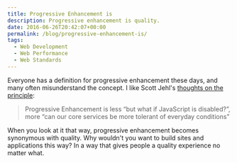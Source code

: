 ```yaml
---
title: Progressive Enhancement is
description: Progressive enhancement is quality.
date: 2016-06-26T20:42:07+00:00
permalink: /blog/progressive-enhancement-is/
tags:
  - Web Development
  - Web Performance
  - Web Standards
---
```


Everyone has a definition for progressive enhancement these days, and many often misunderstand the concept. I like Scott Jehl's [thoughts on the principle](https://twitter.com/scottjehl/status/745278900826214401):


> Progressive Enhancement is less “but what if JavaScript is disabled?”, more “can our core services be more tolerant of everyday conditions”

When you look at it that way, progressive enhancement becomes synonymous with quality. Why wouldn't you want to build sites and applications this way? In a way that gives people a quality experience no matter what.
